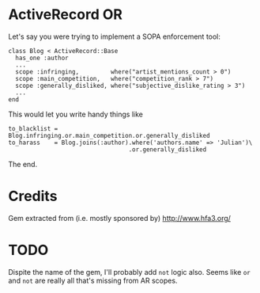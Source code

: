ActiveRecord OR
===============

Let's say you were trying to implement a SOPA enforcement tool:

    class Blog < ActiveRecord::Base
      has_one :author
      ...
      scope :infringing,         where("artist_mentions_count > 0")
      scope :main_competition,   where("competition_rank > 7")
      scope :generally_disliked, where("subjective_dislike_rating > 3")
      ...
    end

This would let you write handy things like

    to_blacklist = Blog.infringing.or.main_competition.or.generally_disliked
    to_harass    = Blog.joins(:author).where('authors.name' => 'Julian')\
                                      .or.generally_disliked

The end.

Credits
=======

Gem extracted from (i.e. mostly sponsored by) http://www.hfa3.org/

TODO
====

Dispite the name of the gem, I'll probably add `not` logic also. Seems
like `or` and `not` are really all that's missing from AR scopes.
